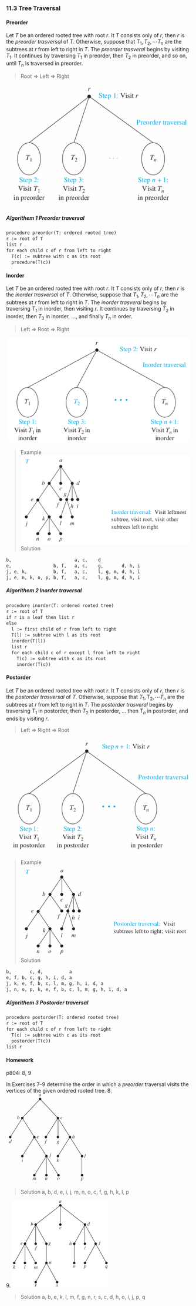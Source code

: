 ### 11.3 Tree Traversal

#### Preorder
Let $T$ be an ordered rooted tree with root $r$. It $T$ consists only of $r$, then $r$ is the _preorder trasversal_ of $T$. Otherwise, suppose that $T_1, T_2, \cdots T_n$ are the subtrees at $r$ from left to right in $T$. The _preorder trasveral_ begins by visiting $T_1$. It continues by traversing $T_1$ in preorder, then $T_2$ in preorder, and so on, until $T_n$ is traversed in preorder.
> Root => Left => Right

![Graph](../assets/1103_preorder_traversal.png)

##### Algorithem 1 Preorder traversal
```
procedure preorder(T: ordered rooted tree)
r := root of T
list r
for each child c of r from left to right
  T(c) := subtree with c as its root
  procedure(T(c))
```

#### Inorder
Let $T$ be an ordered rooted tree with root $r$. It $T$ consists only of $r$, then $r$ is the _inorder trasversal_ of $T$. Otherwise, suppose that $T_1, T_2, \cdots T_n$ are the subtrees at $r$ from left to right in $T$. The _inorder trasveral_ begins by traversing $T_1$ in inorder, then visiting $r$. It continues by traversing $T_2$ in inorder, then $T_3$ in inorder, ..., and finally $T_n$ in order.
> Left => Root => Right

![Graph](../assets/1103_inorder_traversal.png)

>Example
![Graph](../assets/1103_inorder_ex_03.png)
>Solution
```
b,                        a, c,    d
e,                b, f,   a, c,    g,       d, h, i
j, e, k,          b, f,   a, c,    l, g, m, d, h, i
j, e, n, k, o, p, b, f,   a, c,    l, g, m, d, h, i
```

##### Algorithem 2 Inorder traversal
```
procedure inorder(T: ordered rooted tree)
r := root of T
if r is a leaf then list r
else
  l := first child of r from left to right
  T(l) := subtree with l as its root
  inorder(T(l))
  list r
  for each child c of r except l from left to right
    T(c) := subtree with c as its root
    inorder(T(c))
```

#### Postorder
Let $T$ be an ordered rooted tree with root $r$. It $T$ consists only of $r$, then $r$ is the _postorder trasversal_ of $T$. Otherwise, suppose that $T_1, T_2, \cdots T_n$ are the subtrees at $r$ from left to right in $T$. The _postorder trasveral_ begins by traversing $T_1$ in postorder, then $T_2$ in postorder, ... then $T_n$ in postorder, and ends by visiting $r$.
> Left => Right => Root

![Graph](../assets/1103_postorder_traversal.png)

>Example
![Graph](../assets/1103_postorder_ex_04.png)
>Solution
```
b,       c, d,          a
e, f, b, c, g, h, i, d, a
j, k, e, f, b, c, l, m, g, h, i, d, a
j, n, o, p, k, e, f, b, c, l, m, g, h, i, d, a
```

##### Algorithem 3 Postorder traversal
```
procedure postorder(T: ordered rooted tree)
r := root of T
for each child c of r from left to right
  T(c) := subtree with c as its root
  postorder(T(c))
list r
```

#### Homework
p804: 8, 9

In Exercises 7–9 determine the order in which a _preorder_ traversal visits the vertices of the given ordered rooted tree.
8\. ![Graph](../assets/1103_08.png)
>Solution
a, b, d, e, i, j, m, n, o, c, f, g, h, k, l, p

9\. ![Graph](../assets/1103_09.png)
>Solution
a, b, e, k, l, m, f, g, n, r, s, c, d, h, o, i, j, p, q
